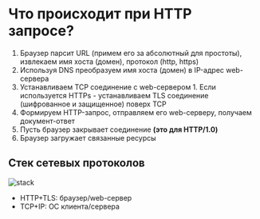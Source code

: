 # Что происходит при HTTP запросе?

  1. Браузер парсит URL (примем его за абсолютный для простоты), извлекаем имя хоста (домен), протокол (http, https)
  2. Используя DNS преобразуем имя хоста (домен) в IP-адрес web-сервера
  3. Устанавливаем TCP соединение с web-сервером
    1. Если используется HTTPs - устанавливаем TLS соединение (шифрованное и защищенное) поверх TCP
  4. Формируем HTTP-запрос, отправляем его web-серверу, получаем документ-ответ
  5. Пусть браузер закрывает соединение **(это для HTTP/1.0)**
  6. Браузер загружает связанные ресурсы
  
## Стек сетевых протоколов
![stack](https://github.com/ilmen/tp-stepic/blob/master/lesson-5/pictures/stack.png "стек сетевых протоколов")

* HTTP+TLS: браузер/web-сервер
* TCP+IP: ОС клиента/сервера
